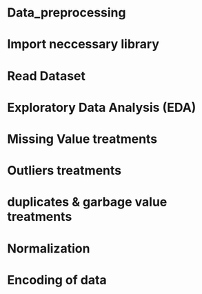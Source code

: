 # Data_preprocessing
# Import neccessary library
# Read Dataset
# Exploratory Data Analysis (EDA)
# Missing Value treatments
# Outliers treatments
# duplicates & garbage value treatments
# Normalization
# Encoding of data
